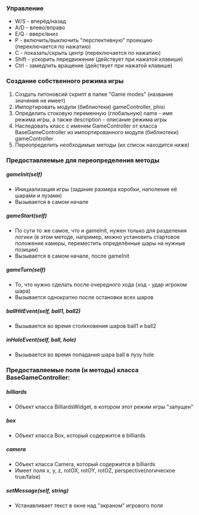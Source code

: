 ### Управление

- W/S - вперёд/назад
- A/D - влево/вправо
- E/Q - вверх/вниз
- P - включить/выключить "перспективную" проекцию (переключается по нажатию)
- C - показать/скрыть центр (переключается по нажатию)
- Shift - ускорить передвижение (действует при нажатой клавише)
- Ctrl - замедлить вращение (действует при нажатой клавише)

### Создание собственного режима игры
1. Создать питоновсий скрипт в папке "Game modes" (название значения не имеет)
2. Импортировать модули (библиотеки) gameController, phisi
3. Определить стоковую переменную (глобальную) name - имя режима игры, а также description - описание режима игры
4. Наследовать класс с именем GameController от класса BaseGameController из импортированного модуля (библиотеки) gameController
5. Переопределить необходимые методы (их список находится ниже)

### Предоставляемые для переопределения методы
##### gameInit(self)
- Инициализация игры (задание размера коробки, наполение её шарами и лузами)
- Вызывается в самом начале

##### gameStart(self)
- По сути то же самое, что и gameInit, нужен только для разделения логики (в этом методе, например, можно установить стартовое положение камеры, переместить определённые шары на нужные позиции)
- Вызывается в самом начале, после gameInit

##### gameTurn(self)
- То, что нужно сделать после очередного хода (ход - удар игроком шара)
- Вызывается однократно после остановки всех шаров

##### ballHitEvent(self, ball1, ball2)
- Вызывается во время столкновения шаров ball1 и ball2

##### inHoleEvent(self, ball, hole)
- Вызывается во время попадания шара ball в лузу hole

### Предоставляемые поля (и методы) класса BaseGameController:
##### billiards
- Объект класса BilliardsWidget, в котором этот режим игры "запущен"

##### box
- Объект класса Box, который содержится в billiards

##### camera
- Объект класса Camera, который содержится в billiards
- Имеет поля x, y, z, rotOX, rotOY, rotOZ, perspective(логическое true/false)

##### setMessage(self, string)
- Устанавливает текст в окне над "экраном" игрового поля
